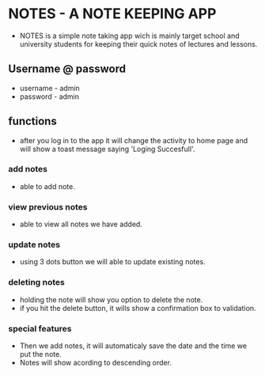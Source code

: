 # NOTES - A NOTE KEEPING APP

- NOTES is a simple note taking app wich is mainly target school and university students for keeping their quick notes of lectures and lessons.

## Username @ password

- username - admin
- password - admin


## functions

- after you log in to the app it will change the activity to home page and will show a toast message saying 'Loging Succesfull'.

### add notes
- able to add note.

### view previous notes
- able to view all notes we have added.

### update notes
- using 3 dots button we will able to update existing notes.

### deleting notes
- holding the note will show you option to delete the note.
- if you hit the delete button, it wills show a confirmation box to validation.

### special features
- Then we add notes, it will automaticaly save the date and the time we put the note.
- Notes will show acording to descending order.
